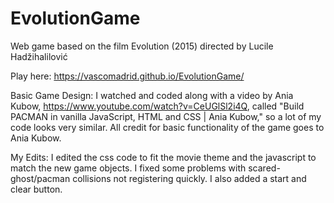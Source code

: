 # EvolutionGame
Web game based on the film Evolution (2015) directed by Lucile Hadžihalilović
                               
Play here: https://vascomadrid.github.io/EvolutionGame/

Basic Game Design: I watched and coded along with a video by Ania Kubow, https://www.youtube.com/watch?v=CeUGlSl2i4Q, called "Build PACMAN in vanilla JavaScript, HTML and CSS | Ania Kubow," so a lot of my code looks very similar. 
All credit for basic functionality of the game goes to Ania Kubow. 
                                                
My Edits: I edited the css code to fit the movie theme and the javascript to match the new game objects. I fixed some problems with scared-ghost/pacman collisions not registering quickly. I also added a start and clear button. 
